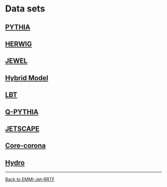 # Data sets

## [PYTHIA](Datasets-PYTHIA.md)

## [HERWIG](Datasets-HERWIG.md)

## [JEWEL](Datasets-JEWEL.md)

## [Hybrid Model](Datasets-HybridModel.md)

## [LBT](Datasets-LBT.md)

## [Q-PYTHIA](Datasets-QPYTHIA.md)

## [JETSCAPE](Datasets-JETSCAPE.md)

## [Core-corona](Datasets-CoreCorona.md)

## [Hydro](Datasets-Hydro.md)

<hr>

[Back to EMMI-Jet-RRTF](index.md)

